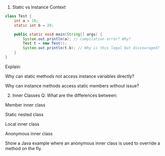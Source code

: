 1. Static vs Instance Context

```java
class Test {
    int a = 10;
    static int b = 20;

    public static void main(String[] args) {
        System.out.println(a); // Compilation error? Why?
        Test t = new Test();
        System.out.println(t.b); // Why is this legal but discouraged?
    }
}

```

Explain:

Why can static methods not access instance variables directly?

Why can instance methods access static members without issue?


2. Inner Classes
Q: What are the differences between:

Member inner class

Static nested class

Local inner class

Anonymous inner class

Show a Java example where an anonymous inner class is used to override a method on the fly.

